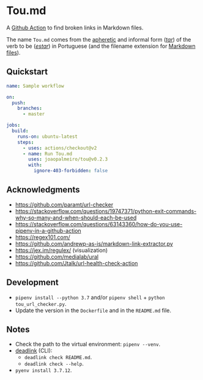 # Tou.md

A [Github Action](https://docs.github.com/en/actions) to find broken links in Markdown files.

The name `Tou.md` comes from the [apheretic](https://en.wiktionary.org/wiki/apheresis) and informal form ([_tar_](https://www.flip.pt/Duvidas-Linguisticas/Duvida-Linguistica/DID/1878)) of the verb to be ([_estar_](https://en.wiktionary.org/wiki/estar#Portuguese)) in Portuguese (and the filename extension for [Markdown files](https://en.wikipedia.org/wiki/Markdown)).

## Quickstart

```yml
name: Sample workflow

on:
  push:
    branches:
      - master

jobs:
  build:
    runs-on: ubuntu-latest
    steps:
      - uses: actions/checkout@v2
      - name: Run Tou.md
        uses: joaopalmeiro/tou@v0.2.3
        with:
          ignore-403-forbidden: false
```

## Acknowledgments

- https://github.com/paramt/url-checker
- https://stackoverflow.com/questions/19747371/python-exit-commands-why-so-many-and-when-should-each-be-used
- https://stackoverflow.com/questions/63143360/how-do-you-use-pipenv-in-a-github-action
- https://regex101.com/
- https://github.com/andrewp-as-is/markdown-link-extractor.py
- https://jex.im/regulex/ (visualization)
- https://github.com/medialab/ural
- https://github.com/Jtalk/url-health-check-action

## Development

- `pipenv install --python 3.7` and/or `pipenv shell` + `python tou_url_checker.py`.
- Update the version in the `Dockerfile` and in the `README.md` file.

## Notes

- Check the path to the virtual environment: `pipenv --venv`.
- [deadlink](https://github.com/nschloe/deadlink) (CLI):
  - `deadlink check README.md`.
  - `deadlink check --help`.
- `pyenv install 3.7.12`.
